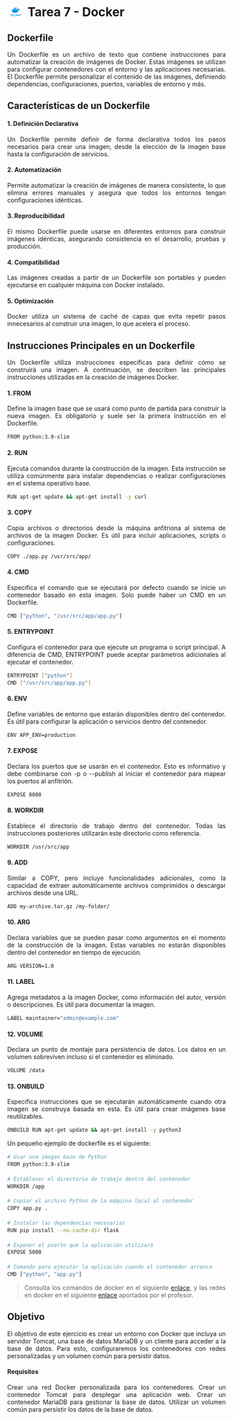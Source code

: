 <div style="text-align: justify;">

# <img src="../recursos-compartidos/docker-icon.png" width="40"> Tarea 7 - Docker

## Dockerfile

Un Dockerfile es un archivo de texto que contiene instrucciones para automatizar la creación de imágenes de Docker. Estas imágenes se utilizan para configurar contenedores con el entorno y las aplicaciones necesarias. El Dockerfile permite personalizar el contenido de las imágenes, definiendo dependencias, configuraciones, puertos, variables de entorno y más.

## Características de un Dockerfile

#### 1. Definición Declarativa
Un Dockerfile permite definir de forma declarativa todos los pasos necesarios para crear una imagen, desde la elección de la imagen base hasta la configuración de servicios.

#### 2. Automatización
Permite automatizar la creación de imágenes de manera consistente, lo que elimina errores manuales y asegura que todos los entornos tengan configuraciones idénticas.

#### 3. Reproducibilidad
El mismo Dockerfile puede usarse en diferentes entornos para construir imágenes idénticas, asegurando consistencia en el desarrollo, pruebas y producción.

#### 4. Compatibilidad
Las imágenes creadas a partir de un Dockerfile son portables y pueden ejecutarse en cualquier máquina con Docker instalado.

#### 5. Optimización
Docker utiliza un sistema de caché de capas que evita repetir pasos innecesarios al construir una imagen, lo que acelera el proceso.

## Instrucciones Principales en un Dockerfile

Un Dockerfile utiliza instrucciones específicas para definir cómo se construirá una imagen. A continuación, se describen las principales instrucciones utilizadas en la creación de imágenes Docker.

#### 1. FROM
Define la imagen base que se usará como punto de partida para construir la nueva imagen. Es obligatorio y suele ser la primera instrucción en el Dockerfile.

```bash
FROM python:3.9-slim
```

#### 2. RUN
Ejecuta comandos durante la construcción de la imagen. Esta instrucción se utiliza comúnmente para instalar dependencias o realizar configuraciones en el sistema operativo base.

```bash
RUN apt-get update && apt-get install -y curl
```

#### 3. COPY
Copia archivos o directorios desde la máquina anfitriona al sistema de archivos de la imagen Docker. Es útil para incluir aplicaciones, scripts o configuraciones.

```bash
COPY ./app.py /usr/src/app/
```
#### 4. CMD
Especifica el comando que se ejecutará por defecto cuando se inicie un contenedor basado en esta imagen. Solo puede haber un CMD en un Dockerfile.

```bash
CMD ["python", "/usr/src/app/app.py"]
```

#### 5. ENTRYPOINT
Configura el contenedor para que ejecute un programa o script principal. A diferencia de CMD, ENTRYPOINT puede aceptar parámetros adicionales al ejecutar el contenedor.

```bash
ENTRYPOINT ["python"]
CMD ["/usr/src/app/app.py"]
```
#### 6. ENV
Define variables de entorno que estarán disponibles dentro del contenedor. Es útil para configurar la aplicación o servicios dentro del contenedor.

```bash
ENV APP_ENV=production
```

#### 7. EXPOSE
Declara los puertos que se usarán en el contenedor. Esto es informativo y debe combinarse con -p o --publish al iniciar el contenedor para mapear los puertos al anfitrión.

```bash
EXPOSE 8080
```

#### 8. WORKDIR
Establece el directorio de trabajo dentro del contenedor. Todas las instrucciones posteriores utilizarán este directorio como referencia.

```bash
WORKDIR /usr/src/app
```

#### 9. ADD
Similar a COPY, pero incluye funcionalidades adicionales, como la capacidad de extraer automáticamente archivos comprimidos o descargar archivos desde una URL.

```bash
ADD my-archive.tar.gz /my-folder/
```

#### 10. ARG
Declara variables que se pueden pasar como argumentos en el momento de la construcción de la imagen. Estas variables no estarán disponibles dentro del contenedor en tiempo de ejecución.

```bash
ARG VERSION=1.0
```

#### 11. LABEL
Agrega metadatos a la imagen Docker, como información del autor, versión o descripciones. Es útil para documentar la imagen.

```bash
LABEL maintainer="admin@example.com"
```

#### 12. VOLUME
Declara un punto de montaje para persistencia de datos. Los datos en un volumen sobreviven incluso si el contenedor es eliminado.

```bash
VOLUME /data
```

#### 13. ONBUILD

Especifica instrucciones que se ejecutarán automáticamente cuando otra imagen se construya basada en esta. Es útil para crear imágenes base reutilizables.

```bash
ONBUILD RUN apt-get update && apt-get install -y python3
```

Un pequeño ejemplo de dockerfile es el siguiente:

```bash
# Usar una imagen base de Python
FROM python:3.9-slim

# Establecer el directorio de trabajo dentro del contenedor
WORKDIR /app

# Copiar el archivo Python de la máquina local al contenedor
COPY app.py .

# Instalar las dependencias necesarias
RUN pip install --no-cache-dir flask

# Exponer el puerto que la aplicación utilizará
EXPOSE 5000

# Comando para ejecutar la aplicación cuando el contenedor arranca
CMD ["python", "app.py"]
```

> Consulta los comandos de docker en el siguiente [enlace](https://github.com/jpexposito/code-learn/blob/main/comun/docker/COMANDOS.md), y las redes en docker en el siguiente [enlace](https://github.com/jpexposito/code-learn/tree/main/comun/docker/ud-6) aportados por el profesor.

## Objetivo

El objetivo de este ejercicio es crear un entorno con Docker que incluya un servidor Tomcat, una base de datos MariaDB y un cliente para acceder a la base de datos. Para esto, configuraremos los contenedores con redes personalizadas y un volumen común para persistir datos.

#### Requisitos
Crear una red Docker personalizada para los contenedores.
Crear un contenedor Tomcat para desplegar una aplicación web.
Crear un contenedor MariaDB para gestionar la base de datos.
Utilizar un volumen común para persistir los datos de la base de datos.
